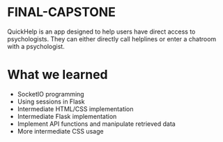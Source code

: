 # FINAL-CAPSTONE
QuickHelp is an app designed to help users have direct access to psychologists. They can either directly call helplines or enter a chatroom with a psychologist.

# What we learned
- SocketIO programming
- Using sessions in Flask
- Intermediate HTML/CSS implementation
- Intermediate Flask implementation
- Implement API functions and manipulate retrieved data
- More intermediate CSS usage
